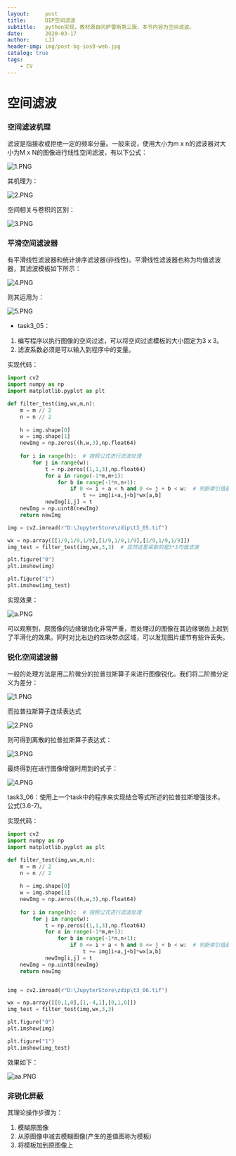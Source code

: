 ```yaml
---
layout:     post
title:      DIP空间滤波
subtitle:   python实现，教材源自冈萨雷斯第三版，本节内容为空间滤波。
date:       2020-03-17
author:     LJJ
header-img: img/post-bg-ios9-web.jpg
catalog: true
tags:
    - CV
---
```


# 空间滤波

### 空间滤波机理

滤波是指接收或拒绝一定的频率分量。一般来说，使用大小为m x n的滤波器对大小为M x N的图像进行线性空间滤波，有以下公式：

![1.PNG](https://i.loli.net/2020/03/17/vFlgW1V2w3Xdbr4.png)

其机理为：

![2.PNG](https://i.loli.net/2020/03/17/Xcnh6JT8SZCOdgb.png)

空间相关与卷积的区别：

![3.PNG](https://i.loli.net/2020/03/17/SzLGikwWjx4XJqh.png)

### 平滑空间滤波器

有平滑线性滤波器和统计排序滤波器(非线性)。平滑线性滤波器也称为均值滤波器，其滤波模板如下所示：

![4.PNG](https://i.loli.net/2020/03/17/K9mrXTah1nlvQuw.png)

则其运用为：

![5.PNG](https://i.loli.net/2020/03/17/t39RnD1JlriAfG5.png)

- task3_05：

1. 编写程序以执行图像的空间过滤，可以将空间过滤模板的大小固定为3 x 3。
2. 滤波系数必须是可以输入到程序中的变量。

实现代码：

```python
import cv2
import numpy as np
import matplotlib.pyplot as plt

def filter_test(img,wx,m,n):
    m = m // 2
    n = n // 2
    
    h = img.shape[0]
    w = img.shape[1]
    newImg = np.zeros((h,w,3),np.float64)
    
    for i in range(h):  # 按照公式进行滤波处理
        for j in range(w):
            t = np.zeros((1,1,3),np.float64)
            for a in range(-1*m,m+1):
                for b in range(-1*n,n+1):
                    if 0 <= i + a < h and 0 <= j + b < w:  # 判断索引值是否可用
                        t += img[i+a,j+b]*wx[a,b]
            newImg[i,j] = t 
    newImg = np.uint8(newImg)        
    return newImg

img = cv2.imread(r"D:\JupyterStore\zdip\t3_05.tif")

wx = np.array([[1/9,1/9,1/9],[1/9,1/9,1/9],[1/9,1/9,1/9]])
img_test = filter_test(img,wx,3,3)  # 显然这里采取的是3*3均值滤波

plt.figure("0")
plt.imshow(img)

plt.figure("1")
plt.imshow(img_test)
```

实现效果：

![a.PNG](https://i.loli.net/2020/03/20/FclOQeV2b4Bfa6I.png)

可以观察到，原图像的边缘锯齿化非常严重，而处理过的图像在其边缘锯齿上起到了平滑化的效果。同时对比右边的四块带点区域，可以发现图片细节有些许丢失。

### 锐化空间滤波器

一般的处理方法是用二阶微分的拉普拉斯算子来进行图像锐化。我们将二阶微分定义为差分：

![1.PNG](https://i.loli.net/2020/03/20/h76FX5LDorwZCEM.png)

而拉普拉斯算子连续表达式

![2.PNG](https://i.loli.net/2020/03/20/u1mDhNX7AinbkMw.png)

则可得到离散的拉普拉斯算子表达式：

![3.PNG](https://i.loli.net/2020/03/20/4me8WM2hI7zXD9S.png)

最终得到在进行图像增强时用到的式子：

![4.PNG](https://i.loli.net/2020/03/20/mZFx8TnNvsz9O1A.png)

task3_06：使用上一个task中的程序来实现结合等式所述的拉普拉斯增强技术。公式(3.6-7)。


实现代码：

```python
import cv2
import numpy as np
import matplotlib.pyplot as plt

def filter_test(img,wx,m,n):
    m = m // 2
    n = n // 2
    
    h = img.shape[0]
    w = img.shape[1]
    newImg = np.zeros((h,w,3),np.float64)
    
    for i in range(h):  # 按照公式进行滤波处理
        for j in range(w):
            t = np.zeros((1,1,3),np.float64)
            for a in range(-1*m,m+1):
                for b in range(-1*n,n+1):
                    if 0 <= i + a < h and 0 <= j + b < w:  # 判断索引值是否可用
                        t += img[i+a,j+b]*wx[a,b]
            newImg[i,j] = t 
    newImg = np.uint8(newImg)        
    return newImg


img = cv2.imread(r"D:\JupyterStore\zdip\t3_06.tif")

wx = np.array([[0,1,0],[1,-4,1],[0,1,0]])
img_test = filter_test(img,wx,3,3)  

plt.figure("0")
plt.imshow(img)

plt.figure("1")
plt.imshow(img_test)
```

效果如下：

![aa.PNG](https://i.loli.net/2020/03/20/OLpVF8THe2dnkB6.png)

### 非锐化屏蔽

其理论操作步骤为：

1. 模糊原图像
2. 从原图像中减去模糊图像(产生的差值图称为模板)
3. 将模板加到原图像上